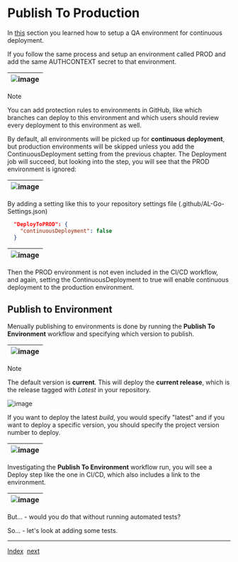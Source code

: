 # Publish To Production

In [this](ContinuousDeployment.md) section you learned how to setup a QA environment for continuous deployment.

If you follow the same process and setup an environment called PROD and add the same AUTHCONTEXT secret to that environment.

| ![image](https://github.com/microsoft/AL-Go/assets/10775043/1008fcf4-ed2a-4cc1-a786-3b5cf6692266) |
|-|

> [!NOTE]
> You can add protection rules to environments in GitHub, like which branches can deploy to this environment and which users should review every deployment to this environment as well.

By default, all environments will be picked up for **continuous deployment**, but production environments will be skipped unless you add the ContinuousDeployment setting from the previous chapter. The Deployment job will succeed, but looking into the step, you will see that the PROD environment is ignored:

| ![image](https://github.com/microsoft/AL-Go/assets/10775043/205e4eed-919c-4cb0-bb54-924857b53898) |
|-|

By adding a setting like this to your repository settings file (.github/AL-Go-Settings.json)

```json
  "DeployToPROD": {
    "continuousDeployment": false
  }
```

| ![image](https://github.com/microsoft/AL-Go/assets/10775043/a0822808-f773-49dc-ba4d-753a5677ca38) |
|-|

Then the PROD environment is not even included in the CI/CD workflow, and again, setting the ContinuousDeployment to true will enable continuous deployment to the production environment.

## Publish to Environment

Menually publishing to environments is done by running the **Publish To Environment** workflow and specifying which version to publish.

| ![image](https://github.com/microsoft/AL-Go/assets/10775043/57f8441b-d414-4225-9cf4-dc2f7ce185a0) |
|-|

> [!NOTE]
> The default version is **current**. This will deploy the **current release**, which is the release tagged with *Latest* in your repository.
>
> ![image](https://github.com/microsoft/AL-Go/assets/10775043/5c653d70-106e-4d0a-9684-ae91275abb77)

If you want to deploy the latest *build*, you would specify "latest" and if you want to deploy a specific version, you should specify the project version number to deploy.

| ![image](https://github.com/microsoft/AL-Go/assets/10775043/ab6878fb-3480-46ec-948e-2f55efc572a5) |
|-|

Investigating the **Publish To Environment** workflow run, you will see a Deploy step like the one in CI/CD, which also includes a link to the environment.

| ![image](https://github.com/microsoft/AL-Go/assets/10775043/9bbfac60-e191-412f-9ff0-313ce4cd7379) |
|-|

But... - would you do that without running automated tests?

So... - let's look at adding some tests.

______________________________________________________________________

[Index](Index.md)  [next](AutomatedTests.md)
